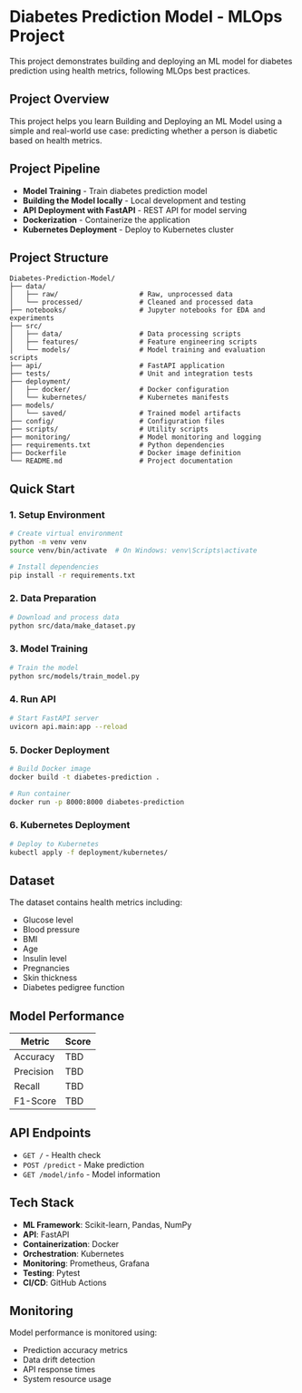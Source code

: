 # Diabetes Prediction Model - MLOps Project

This project demonstrates building and deploying an ML model for diabetes prediction using health metrics, following MLOps best practices.

## Project Overview

This project helps you learn Building and Deploying an ML Model using a simple and real-world use case: predicting whether a person is diabetic based on health metrics.

## Project Pipeline

- **Model Training** - Train diabetes prediction model
- **Building the Model locally** - Local development and testing
- **API Deployment with FastAPI** - REST API for model serving
- **Dockerization** - Containerize the application
- **Kubernetes Deployment** - Deploy to Kubernetes cluster

## Project Structure

```
Diabetes-Prediction-Model/
├── data/
│   ├── raw/                    # Raw, unprocessed data
│   └── processed/              # Cleaned and processed data
├── notebooks/                  # Jupyter notebooks for EDA and experiments
├── src/
│   ├── data/                   # Data processing scripts
│   ├── features/               # Feature engineering scripts
│   └── models/                 # Model training and evaluation scripts
├── api/                        # FastAPI application
├── tests/                      # Unit and integration tests
├── deployment/
│   ├── docker/                 # Docker configuration
│   └── kubernetes/             # Kubernetes manifests
├── models/
│   └── saved/                  # Trained model artifacts
├── config/                     # Configuration files
├── scripts/                    # Utility scripts
├── monitoring/                 # Model monitoring and logging
├── requirements.txt            # Python dependencies
├── Dockerfile                  # Docker image definition
└── README.md                   # Project documentation
```

## Quick Start

### 1. Setup Environment

```bash
# Create virtual environment
python -m venv venv
source venv/bin/activate  # On Windows: venv\Scripts\activate

# Install dependencies
pip install -r requirements.txt
```

### 2. Data Preparation

```bash
# Download and process data
python src/data/make_dataset.py
```

### 3. Model Training

```bash
# Train the model
python src/models/train_model.py
```

### 4. Run API

```bash
# Start FastAPI server
uvicorn api.main:app --reload
```

### 5. Docker Deployment

```bash
# Build Docker image
docker build -t diabetes-prediction .

# Run container
docker run -p 8000:8000 diabetes-prediction
```

### 6. Kubernetes Deployment

```bash
# Deploy to Kubernetes
kubectl apply -f deployment/kubernetes/
```

## Dataset

The dataset contains health metrics including:
- Glucose level
- Blood pressure
- BMI
- Age
- Insulin level
- Pregnancies
- Skin thickness
- Diabetes pedigree function

## Model Performance

| Metric | Score |
|--------|-------|
| Accuracy | TBD |
| Precision | TBD |
| Recall | TBD |
| F1-Score | TBD |

## API Endpoints

- `GET /` - Health check
- `POST /predict` - Make prediction
- `GET /model/info` - Model information

## Tech Stack

- **ML Framework**: Scikit-learn, Pandas, NumPy
- **API**: FastAPI
- **Containerization**: Docker
- **Orchestration**: Kubernetes
- **Monitoring**: Prometheus, Grafana
- **Testing**: Pytest
- **CI/CD**: GitHub Actions

## Monitoring

Model performance is monitored using:
- Prediction accuracy metrics
- Data drift detection
- API response times
- System resource usage

